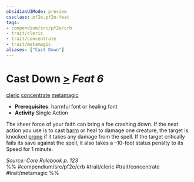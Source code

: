 ```yaml
---
obsidianUIMode: preview
cssclass: pf2e,pf2e-feat
tags:
- compendium/src/pf2e/crb
- trait/cleric
- trait/concentrate
- trait/metamagic
aliases: ["Cast Down"]
---
```

# Cast Down  [>](../../rules/core-rulebook/chapter-9-playing-the-game.md#Actions "Single Action") *Feat 6*  
[cleric](../../rules/traits/cleric.md)  [concentrate](../../rules/traits/concentrate.md)  [metamagic](../../rules/traits/metamagic.md)  

- **Prerequisites**: harmful font or healing font
- **Activity** Single Action

The sheer force of your faith can bring a foe crashing down. If the next action you use is to cast [harm](../spells/harm.md) or heal to damage one creature, the target is knocked [prone](../../rules/conditions.md#Prone) if it takes any damage from the spell. If the target critically fails its save against the spell, it also takes a –10-foot status penalty to its Speed for 1 minute.

*Source: Core Rulebook p. 123*  
%% #compendium/src/pf2e/crb #trait/cleric #trait/concentrate #trait/metamagic %%